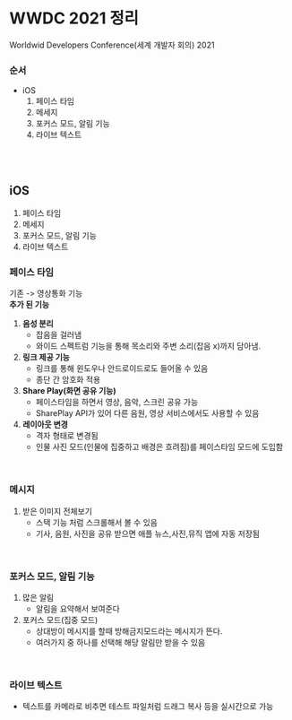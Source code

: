 # WWDC 2021 정리  
Worldwid Developers Conference(세계 개발자 회의) 2021

### **순서**  
- iOS
    1. 페이스 타임
    2. 메세지
    3. 포커스 모드, 알림 기능
    3. 라이브 텍스트  

<br><br>  



## **iOS**  
1. 페이스 타임  
2. 메세지  
3. 포커스 모드, 알림 기능  
3. 라이브 텍스트  

### **페이스 타임**  
기존 -> 영상통화 기능    
**추가 된 기능**  
1. **음성 분리**
    - 잡음을 걸러냄
    - 와이드 스펙트럼 기능을 통해 목소리와 주변 소리(잡음 x)까지 담아냄.
2. **링크 제공 기능**  
    - 링크를 통해 윈도우나 안드로이드로도 들어올 수 있음
    - 종단 간 암호화 적용
3. **Share Play(화면 공유 기능)**
    - 페이스타임을 하면서 영상, 음악, 스크린 공유 가능
    - SharePlay API가 있어 다른 음원, 영상 서비스에서도 사용할 수 있음
4. **레이아웃 변경**
    - 격자 형태로 변경됨
    - 인물 사진 모드(인물에 집중하고 배경은 흐려짐)를 페이스타임 모드에 도입함  

<br>  

### **메시지**  
1. 받은 이미지 전체보기
    - 스택 기능 처럼 스크롤해서 볼 수 있음
    - 기사, 음원, 사진을 공유 받으면 애플 뉴스,사진,뮤직 앱에 자동 저장됨  

<br>

### **포커스 모드, 알림 기능**  
1. 많은 알림
    - 알림을 요약해서 보여준다
2. 포커스 모드(집중 모드)
    - 상대방이 메시지를 할때 방해금지모드라는 메시지가 뜬다.
    - 여러가지 중 하나를 선택해 해당 알림만 받을 수 있음  

<br>  

### **라이브 텍스트**  
- 텍스트를 카메라로 비추면 테스트 파일처럼 드래그 복사 등을 실시간으로 가능 
